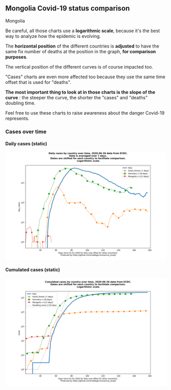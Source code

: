 ## Mongolia Covid-19 status comparison 

Mongolia



Be careful, all those charts use a **logarithmic scale**, because it's the best way to analyze how the epidemic is evolving.
 
The **horizontal position** of the different countries is **adjusted** to have the same fix number of deaths at the position in the graph, **for comparison purposes**.

The vertical position of the different curves is of course impacted too.

"Cases" charts are even more affected too because they use the same time offset that is used for "deaths".

**The most important thing to look at in those charts is the slope of the curve** : the steeper the curve, the shorter the "cases" and "deaths" doubling time.

Feel free to use these charts to raise awareness about the danger Covid-19 represents. 


 
### Cases over time
 
#### Daily cases (static)
![Mongolia covid-19 daily cases static chart](https://raw.githubusercontent.com/madlag/coronavirus_study/master/notebooks/graphs/2020-06-26/countries/Mongolia/2020-06-26_Mongolia_day_cases.png "Mongolia covid-19 day_cases static chart")   
 
#### Cumulated cases (static)
![Mongolia covid-19 cumulated cases static chart](https://raw.githubusercontent.com/madlag/coronavirus_study/master/notebooks/graphs/2020-06-26/countries/Mongolia/2020-06-26_Mongolia_cases.png "Mongolia covid-19 cases static chart")   

